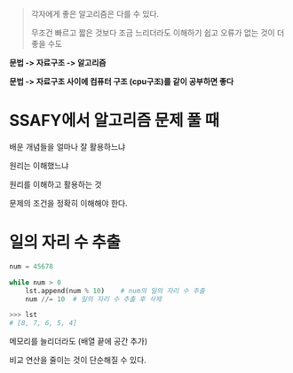 > 각자에게 좋은 알고리즘은 다를 수 있다.
>
>  무조건 빠르고 짧은 것보다 조금 느리더라도 이해하기 쉽고 오류가 없는 것이 더 좋을 수도



**문법 -> 자료구조 -> 알고리즘**

**문법 -> 자료구조 사이에 컴퓨터 구조 (cpu구조)를 같이 공부하면 좋다**





# SSAFY에서 알고리즘 문제 풀 때

배운 개념들을 얼마나 잘 활용하느냐

원리는 이해했느냐

원리를 이해하고 활용하는 것



문제의 조건을 정확히 이해해야 한다.







# 일의 자리 수 추출

```python
num = 45678

while num > 0
	lst.append(num % 10)	# num의 일의 자리 수 추출
	num //= 10	# 일의 자리 수 추출 후 삭제

>>> lst
# [8, 7, 6, 5, 4]
```





메모리를 늘리더라도 (배열 끝에 공간 추가)

비교 연산을 줄이는 것이 단순해질 수 있다.

